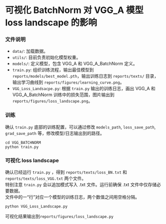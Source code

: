 # 可视化 BatchNorm 对 VGG_A 模型 loss landscape 的影响

### 文件说明
- `data/`: 加载数据。<br>
- `utils/`: 目前负责初始化模型权重。<br>
- `models/`: 定义模型，包含 VGG_A 和 VGG_A_BatchNorm 定义。<br>
- `train.py`: 组织训练流程，输出最佳模型到 `reports/models/best_model.pth`，输出训练日志到 `reports/texts/` 目录，输出学习曲线到 `reports/figures/learning_curve.png`。<br>
- `VGG_Loss_Landsacpe.py`: 根据 `train.py` 输出的训练日志，画出 VGG_A 和 VGG_A_BatchNorm 训练中的损失范围，图片输出到 `reports/figures/loss_landscape.png`。

### 训练
确认 `train.py` 底部的训练配置，可以通过修改 `models_path`, `loss_save_path`, `grad_save_path` 等，修改模型/日志输出到的路径。
```shell
cd VGG_BATCHNORM
python train.py
```

### 可视化 loss landscape
确认已经运行 `train.py` ，得到 `reports/texts/loss_BN.txt` 和 `reports/texts/loss_VGG.txt` 两个文件。<br>
特别注意 `train.py` 会以追加模式写入 .txt 文件。运行前确保 .txt 文件中仅存储必要数据。<br>
文件中的一“行”对应一个模型的训练日志，两个数值之间用空格分隔。<br>
```shell
python VGG_Loss_Landscape.py
```
可视化结果输出到`reports/figures/loss_landscape.py`
